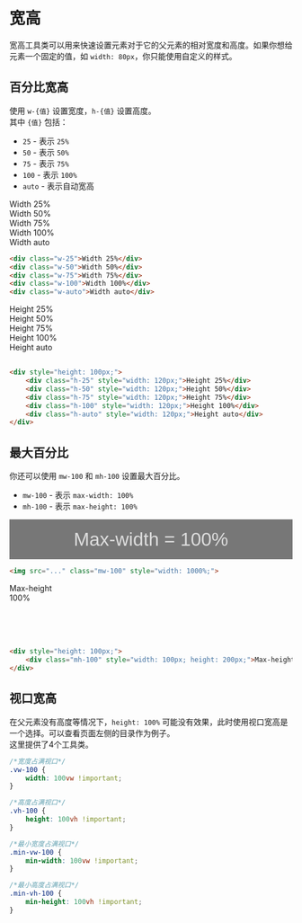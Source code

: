 # 宽高

宽高工具类可以用来快速设置元素对于它的父元素的相对宽度和高度。如果你想给元素一个固定的值，如 `width: 80px`，你只能使用自定义的样式。

## 百分比宽高

使用 `w-{值}` 设置宽度，`h-{值}` 设置高度。  
其中 `{值}` 包括：

* `25` - 表示 `25%`
* `50` - 表示 `50%`
* `75` - 表示 `75%`
* `100` - 表示 `100%`
* `auto` - 表示自动宽高

<div class="demo">
    <div class="w-25 p-15 bg-dark color-white">Width 25%</div>
    <div class="w-50 p-15 bg-dark color-white">Width 50%</div>
    <div class="w-75 p-15 bg-dark color-white">Width 75%</div>
    <div class="w-100 p-15 bg-dark color-white">Width 100%</div>
    <div class="w-auto p-15 bg-dark color-white">Width auto</div>
</div>

```html
<div class="w-25">Width 25%</div>
<div class="w-50">Width 50%</div>
<div class="w-75">Width 75%</div>
<div class="w-100">Width 100%</div>
<div class="w-auto">Width auto</div>
```

<div class="demo">
    <div style="height: 100px;">
        <div class="h-25 d-inline-block p-5 bg-dark color-white" style="width: 120px;">Height 25%</div>
        <div class="h-50 d-inline-block p-5 bg-dark color-white" style="width: 120px;">Height 50%</div>
        <div class="h-75 d-inline-block p-5 bg-dark color-white" style="width: 120px;">Height 75%</div>
        <div class="h-100 d-inline-block p-5 bg-dark color-white" style="width: 120px;">Height 100%</div>
        <div class="h-auto d-inline-block p-5 bg-dark color-white" style="width: 120px;">Height auto</div>
    </div>
</div>

```html
<div style="height: 100px;">
    <div class="h-25" style="width: 120px;">Height 25%</div>
    <div class="h-50" style="width: 120px;">Height 50%</div>
    <div class="h-75" style="width: 120px;">Height 75%</div>
    <div class="h-100" style="width: 120px;">Height 100%</div>
    <div class="h-auto" style="width: 120px;">Height auto</div>
</div>
```

## 最大百分比

你还可以使用 `mw-100` 和 `mh-100` 设置最大百分比。  
* `mw-100` - 表示 `max-width: 100%`
* `mh-100` - 表示 `max-height: 100%`

<div class="demo">
    <img src="data:image/svg+xml;charset=UTF-8,%3Csvg%20width%3D%22706%22%20height%3D%22100%22%20xmlns%3D%22http%3A%2F%2Fwww.w3.org%2F2000%2Fsvg%22%20viewBox%3D%220%200%20706%20100%22%20preserveAspectRatio%3D%22none%22%3E%3Cdefs%3E%3Cstyle%20type%3D%22text%2Fcss%22%3E%23holder_167abd8d1c9%20text%20%7B%20fill%3Argba(255%2C255%2C255%2C.75)%3Bfont-weight%3Anormal%3Bfont-family%3AHelvetica%2C%20monospace%3Bfont-size%3A35pt%20%7D%20%3C%2Fstyle%3E%3C%2Fdefs%3E%3Cg%20id%3D%22holder_167abd8d1c9%22%3E%3Crect%20width%3D%22706%22%20height%3D%22100%22%20fill%3D%22%23777%22%3E%3C%2Frect%3E%3Cg%3E%3Ctext%20x%3D%22160.4375%22%20y%3D%2265.6%22%3EMax-width%20%3D%20100%25%3C%2Ftext%3E%3C%2Fg%3E%3C%2Fg%3E%3C%2Fsvg%3E" class="mw-100" style="width: 1000%;">
</div>

```html
<img src="..." class="mw-100" style="width: 1000%;">
```

<div class="demo">
    <div class="bg-blue" style="height: 100px;">
        <div class="mh-100 bg-red color-white" style="width: 100px; height: 200px;">Max-height 100%</div>
    </div>
</div>

```html
<div style="height: 100px;">
    <div class="mh-100" style="width: 100px; height: 200px;">Max-height 100%</div>
</div>
```

## 视口宽高

在父元素没有高度等情况下，`height: 100%` 可能没有效果，此时使用视口宽高是一个选择。可以查看页面左侧的目录作为例子。  
这里提供了4个工具类。

```css
/*宽度占满视口*/
.vw-100 { 
    width: 100vw !important; 
}

/*高度占满视口*/
.vh-100 { 
    height: 100vh !important; 
}

/*最小宽度占满视口*/
.min-vw-100 { 
    min-width: 100vw !important; 
}

/*最小高度占满视口*/
.min-vh-100 { 
    min-height: 100vh !important; 
}
```
